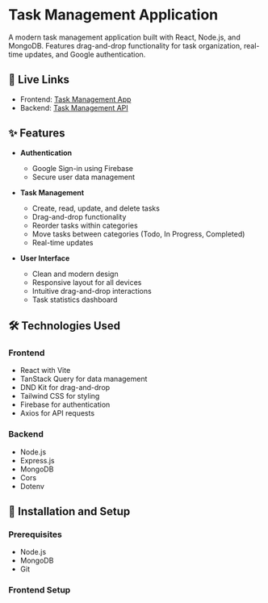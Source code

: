 # Task Management Application

A modern task management application built with React, Node.js, and MongoDB. Features drag-and-drop functionality for task organization, real-time updates, and Google authentication.

## 🔗 Live Links

- Frontend: [Task Management App](https://task-management-applicat-d5d3c.web.app/)
- Backend: [Task Management API](https://task-management-app-vert-seven.vercel.app/)

## ✨ Features

- **Authentication**
  - Google Sign-in using Firebase
  - Secure user data management

- **Task Management**
  - Create, read, update, and delete tasks
  - Drag-and-drop functionality
  - Reorder tasks within categories
  - Move tasks between categories (Todo, In Progress, Completed)
  - Real-time updates

- **User Interface**
  - Clean and modern design
  - Responsive layout for all devices
  - Intuitive drag-and-drop interactions
  - Task statistics dashboard

## 🛠 Technologies Used

### Frontend
- React with Vite
- TanStack Query for data management
- DND Kit for drag-and-drop
- Tailwind CSS for styling
- Firebase for authentication
- Axios for API requests

### Backend
- Node.js
- Express.js
- MongoDB
- Cors
- Dotenv

## 🚀 Installation and Setup

### Prerequisites
- Node.js
- MongoDB
- Git

### Frontend Setup